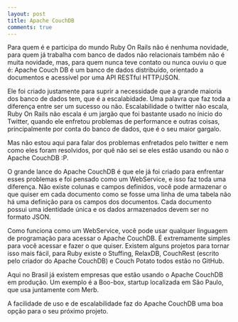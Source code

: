```yaml
---
layout: post
title: Apache CouchDB
comments: true
---
```


Para quem é e participa do mundo Ruby On Rails não é nenhuma novidade, para quem já trabalha com banco de dados não relacionais também não é muita novidade, mas, para quem nunca teve contato ou nunca ouviu o que é: Apache Couch DB é um banco de dados distribuído, orientado a documentos e acessível por uma API RESTful HTTP/JSON.

Ele foi criado justamente para suprir a necessidade que a grande maioria dos banco de dados tem, que é a escalabidade. Uma palavra que faz toda a diferença entre ser um sucesso ou não. Escalabilidade o twitter não escala, Ruby On Rails não escala é um jargão que foi bastante usado no ínicio do Twitter, quando ele enfretou problemas de performance e outras coisas, principalmente por conta do banco de dados, que é o seu maior gargalo.

Mas não estou aqui para falar dos problemas enfretados pelo twitter e nem como eles foram resolvidos, por quê não sei se eles estão usando ou não o Apache CouchDB :P.

O grande lance do Apache CouchDB é que ele já foi criado para enfrentar esses problemas e foi pensado como um WebService, e isso faz toda uma diferença. Não existe colunas e campos definidos, você pode armazenar o que quiser em cada documento como se fosse uma linha de uma tabela não há uma definição para os campos dos documentos. Cada documento possui uma identidade única e os dados armazenados devem ser no formato JSON.

Como funciona como um WebService, você pode usar qualquer linguagem de programação para acessar o Apache CouchDB. É extremamente simples para você acessar e fazer o que quiser. Existem alguns projetos para tornar isso mais fácil, para Ruby existe o Stuffing, RelaxDB, CouchRest (escrito pelo criador do Apache CouchDB) e Couch Potato todos estão no GitHub.

Aqui no Brasil já existem empresas que estão usando o Apache CouchDB em produção. Um exemplo é a Boo-box, startup localizada em São Paulo, que usa juntamente com Merb.

A facilidade de uso e de escalabilidade faz do Apache CouchDB uma boa opção para o seu próximo projeto.
